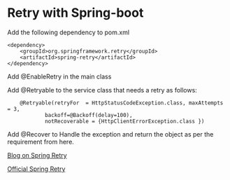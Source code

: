 # Retry with Spring-boot


Add the following dependency to pom.xml

```
<dependency>
    <groupId>org.springframework.retry</groupId>
    <artifactId>spring-retry</artifactId>
</dependency>
```

Add @EnableRetry in the main class

Add @Retryable to the service class that needs a retry as follows:

```
    @Retryable(retryFor  = HttpStatusCodeException.class, maxAttempts = 3,
            backoff=@Backoff(delay=100),
            notRecoverable = {HttpClientErrorException.class })
```

Add  @Recover to Handle the exception and return the object as per the requirement from here. 

[Blog on Spring Retry](https://medium.com/@mj_ameer/streamlining-code-with-spring-retry-7594c1823fd7)

[Official Spring Retry](https://github.com/spring-projects/spring-retry)
